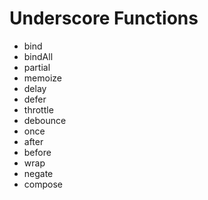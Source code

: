 # Underscore Functions

- bind
- bindAll
- partial
- memoize
- delay
- defer
- throttle
- debounce
- once
- after
- before
- wrap
- negate
- compose